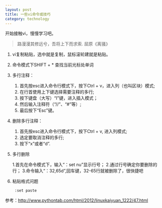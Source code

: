 ```yaml
---
layout: post
title: 一些vi命令或技巧
category: technology
---
```


开始接触vi，慢慢学习吧。

> 路漫漫其修远兮，吾将上下而求索.    屈原《离骚》

1. vi复制粘贴，选中就是复制，鼠标滚轮建就是粘贴。

2. 命令模式下SHIFT + * 查找当前光标处单词

3. 多行注释：

	1. 首先按esc进入命令行模式下，按下Ctrl + v，进入列（也叫区块）模式;
	2. 在行首使用上下键选择需要注释的多行;
	3. 按下键盘（大写）“I”键，进入插入模式；
	4. 然后输入注释符（“//”、“#”等）;
	5. 最后按下“Esc”键。

4. 删除多行注释：

	1. 首先按esc进入命令行模式下，按下Ctrl + v, 进入列模式;
	2. 选定要取消注释的多行;
	3. 按下“x”或者“d”.

5. 多行删除

	1.首先在命令模式下，输入“：set nu”显示行号；
	2.通过行号确定你要删除的行；
	3.命令输入“：32,65d”,回车键，32-65行就被删除了，很快捷吧

6. 粘贴格式问题

        :set paste

参考：http://www.pythontab.com/html/2012/linuxkaiyuan_1222/47.html
